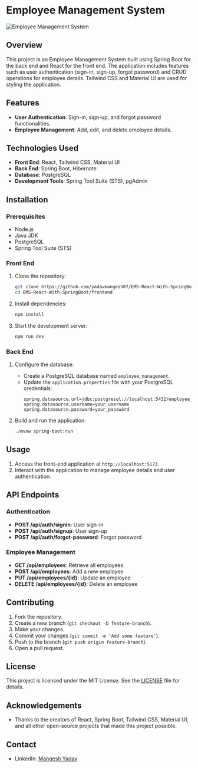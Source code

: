 # Employee Management System

![Employee Management System](path_to_your_image.png)

## Overview

This project is an Employee Management System built using Spring Boot for the back end and React for the front end. The application includes features such as user authentication (sign-in, sign-up, forgot password) and CRUD operations for employee details. Tailwind CSS and Material UI are used for styling the application.

## Features

- **User Authentication**: Sign-in, sign-up, and forgot password functionalities.
- **Employee Management**: Add, edit, and delete employee details.

## Technologies Used

- **Front End**: React, Tailwind CSS, Material UI
- **Back End**: Spring Boot, Hibernate
- **Database**: PostgreSQL
- **Development Tools**: Spring Tool Suite (STS), pgAdmin

## Installation

### Prerequisites

- Node.js
- Java JDK
- PostgreSQL
- Spring Tool Suite (STS)

### Front End

1. Clone the repository:
    ```bash
    git clone https://github.com/yadavmangesh07/EMS-React-With-SpringBoot
    cd EMS-React-With-SpringBoot/frontend
    ```

2. Install dependencies:
    ```bash
    npm install
    ```

3. Start the development server:
    ```bash
    npm run dev
    ```

### Back End

1. Configure the database:
    - Create a PostgreSQL database named `employee_management`.
    - Update the `application.properties` file with your PostgreSQL credentials:
        ```properties
        spring.datasource.url=jdbc:postgresql://localhost:5432/employee_management
        spring.datasource.username=your_username
        spring.datasource.password=your_password
        ```

2. Build and run the application:
    ```bash
    ./mvnw spring-boot:run
    ```

## Usage

1. Access the front-end application at `http://localhost:5173`.
2. Interact with the application to manage employee details and user authentication.

## API Endpoints

### Authentication

- **POST /api/auth/signin**: User sign-in
- **POST /api/auth/signup**: User sign-up
- **POST /api/auth/forgot-password**: Forgot password

### Employee Management

- **GET /api/employees**: Retrieve all employees
- **POST /api/employees**: Add a new employee
- **PUT /api/employees/{id}**: Update an employee
- **DELETE /api/employees/{id}**: Delete an employee

## Contributing

1. Fork the repository.
2. Create a new branch (`git checkout -b feature-branch`).
3. Make your changes.
4. Commit your changes (`git commit -m 'Add some feature'`).
5. Push to the branch (`git push origin feature-branch`).
6. Open a pull request.

## License

This project is licensed under the MIT License. See the [LICENSE](LICENSE) file for details.

## Acknowledgements

- Thanks to the creators of React, Spring Boot, Tailwind CSS, Material UI, and all other open-source projects that made this project possible.


## Contact

- LinkedIn: [Mangesh Yadav](https://www.linkedin.com/in/your-profile)
